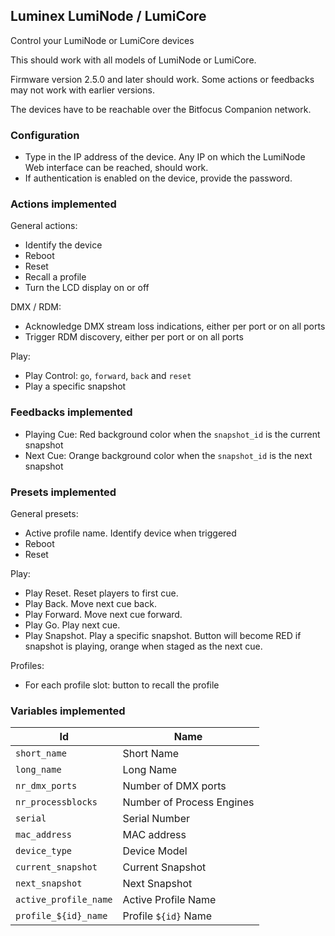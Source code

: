 ## Luminex LumiNode / LumiCore

Control your LumiNode or LumiCore devices

This should work with all models of LumiNode or LumiCore.

Firmware version 2.5.0 and later should work. Some actions or feedbacks may not work with earlier versions.

The devices have to be reachable over the Bitfocus Companion network.

### Configuration

- Type in the IP address of the device. Any IP on which the LumiNode Web interface can be reached, should work.
- If authentication is enabled on the device, provide the password.

### Actions implemented

General actions:

- Identify the device
- Reboot
- Reset
- Recall a profile
- Turn the LCD display on or off

DMX / RDM:

- Acknowledge DMX stream loss indications, either per port or on all ports
- Trigger RDM discovery, either per port or on all ports

Play:

- Play Control: `go`, `forward`, `back` and `reset`
- Play a specific snapshot

### Feedbacks implemented

- Playing Cue: Red background color when the `snapshot_id` is the current snapshot
- Next Cue: Orange background color when the `snapshot_id` is the next snapshot

### Presets implemented

General presets:

- Active profile name. Identify device when triggered
- Reboot
- Reset

Play:

- Play Reset. Reset players to first cue.
- Play Back. Move next cue back.
- Play Forward. Move next cue forward.
- Play Go. Play next cue.
- Play Snapshot. Play a specific snapshot. Button will become RED if snapshot is playing, orange when staged as the next cue.

Profiles:

- For each profile slot: button to recall the profile

### Variables implemented

| Id                    | Name                      |
| --------------------- | ------------------------- |
| `short_name`          | Short Name                |
| `long_name`           | Long Name                 |
| `nr_dmx_ports`        | Number of DMX ports       |
| `nr_processblocks`    | Number of Process Engines |
| `serial`              | Serial Number             |
| `mac_address`         | MAC address               |
| `device_type`         | Device Model              |
| `current_snapshot`    | Current Snapshot          |
| `next_snapshot`       | Next Snapshot             |
| `active_profile_name` | Active Profile Name       |
| `profile_${id}_name`  | Profile `${id}` Name      |
